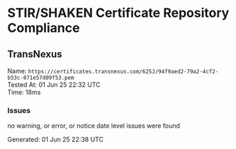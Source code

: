 # STIR/SHAKEN Certificate Repository Compliance

## TransNexus

Name: `https://certificates.transnexus.com/625J/94f9aed2-79a2-4cf2-b53c-871e57d09f53.pem`\
Tested At: 01 Jun 25 22:32 UTC\
Time: 18ms

### Issues

no warning, or error, or notice date level issues were found

Generated: 01 Jun 25 22:38 UTC
